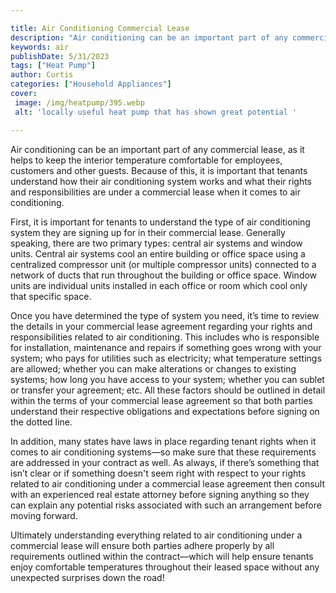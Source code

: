 ```yaml
---

title: Air Conditioning Commercial Lease
description: "Air conditioning can be an important part of any commercial lease, as it helps to keep the interior temperature comfortable for em...scroll on and keep learning"
keywords: air
publishDate: 5/31/2023
tags: ["Heat Pump"]
author: Curtis
categories: ["Household Appliances"]
cover: 
 image: /img/heatpump/395.webp
 alt: 'locally useful heat pump that has shown great potential '

---
```


Air conditioning can be an important part of any commercial lease, as it helps to keep the interior temperature comfortable for employees, customers and other guests. Because of this, it is important that tenants understand how their air conditioning system works and what their rights and responsibilities are under a commercial lease when it comes to air conditioning.

First, it is important for tenants to understand the type of air conditioning system they are signing up for in their commercial lease. Generally speaking, there are two primary types: central air systems and window units. Central air systems cool an entire building or office space using a centralized compressor unit (or multiple compressor units) connected to a network of ducts that run throughout the building or office space. Window units are individual units installed in each office or room which cool only that specific space. 

Once you have determined the type of system you need, it’s time to review the details in your commercial lease agreement regarding your rights and responsibilities related to air conditioning. This includes who is responsible for installation, maintenance and repairs if something goes wrong with your system; who pays for utilities such as electricity; what temperature settings are allowed; whether you can make alterations or changes to existing systems; how long you have access to your system; whether you can sublet or transfer your agreement; etc. All these factors should be outlined in detail within the terms of your commercial lease agreement so that both parties understand their respective obligations and expectations before signing on the dotted line. 

In addition, many states have laws in place regarding tenant rights when it comes to air conditioning systems—so make sure that these requirements are addressed in your contract as well. As always, if there’s something that isn’t clear or if something doesn't seem right with respect to your rights related to air conditioning under a commercial lease agreement then consult with an experienced real estate attorney before signing anything so they can explain any potential risks associated with such an arrangement before moving forward. 

Ultimately understanding everything related to air conditioning under a commercial lease will ensure both parties adhere properly by all requirements outlined within the contract—which will help ensure tenants enjoy comfortable temperatures throughout their leased space without any unexpected surprises down the road!
